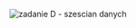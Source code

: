 ![zadanie D - szescian danych](https://github.com/user-attachments/assets/f1a6adcc-c8c4-4f1e-8abc-6bf938d92672)
